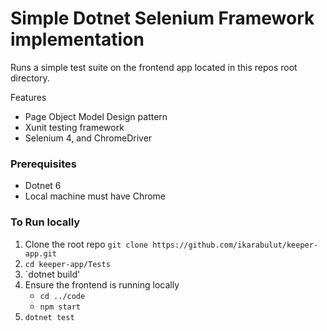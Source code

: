 # Simple Dotnet Selenium Framework implementation
Runs a simple test suite on the frontend app located in this repos root directory.

Features
- Page Object Model Design pattern
- Xunit testing framework
- Selenium 4, and ChromeDriver

### Prerequisites
- Dotnet 6
- Local machine must have Chrome

### To Run locally
1. Clone the root repo `git clone https://github.com/ikarabulut/keeper-app.git`
2. `cd keeper-app/Tests`
3. `dotnet build'
4. Ensure the frontend is running locally
    - `cd ../code`
    - `npm start`
5. `dotnet test`
